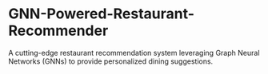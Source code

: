 # GNN-Powered-Restaurant-Recommender
A cutting-edge restaurant recommendation system leveraging Graph Neural Networks (GNNs) to provide personalized dining suggestions.
